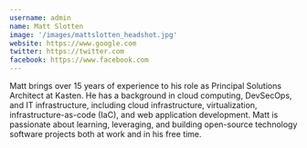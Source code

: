 ```yaml
---
username: admin
name: Matt Slotten
image: '/images/mattslotten_headshot.jpg'
website: https://www.google.com
twitter: https://twitter.com
facebook: https://www.facebook.com
---
```

Matt brings over 15 years of experience to his role as Principal Solutions Architect at Kasten. He has a background in cloud computing, DevSecOps, and IT infrastructure, including cloud infrastructure, virtualization, infrastructure-as-code (IaC), and web application development. Matt is passionate about learning, leveraging, and building open-source technology software projects both at work and in his free time.